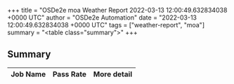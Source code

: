 +++
title = "OSDe2e moa Weather Report 2022-03-13 12:00:49.632834038 +0000 UTC"
author = "OSDe2e Automation"
date = "2022-03-13 12:00:49.632834038 +0000 UTC"
tags = ["weather-report", "moa"]
summary = "<table class=\"summary\"></table>"
+++
## Summary

| Job Name | Pass Rate | More detail |
|----------|-----------|-------------|





